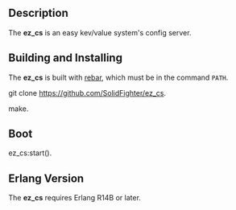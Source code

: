 ## Description

The **ez_cs**  is an easy kev/value system's config server.

## Building and Installing

The **ez_cs** is built with [rebar](https://github.com/basho/rebar), which must be in the command `PATH`.

git clone https://github.com/SolidFighter/ez_cs.

make.

## Boot

ez_cs:start().

## Erlang Version

The **ez_cs** requires Erlang R14B or later.
